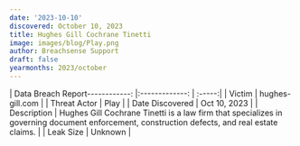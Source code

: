 ```yaml
---
date: '2023-10-10'
discovered: October 10, 2023
title: Hughes Gill Cochrane Tinetti
image: images/blog/Play.png
author: Breachsense Support
draft: false
yearmonths: 2023/october
---
```


| Data Breach Report------------:     |:-------------:    | :-----:|
| Victim      | hughes-gill.com      | 
| Threat Actor      | Play      | 
| Date Discovered      | Oct 10, 2023      | 
| Description      | Hughes Gill Cochrane Tinetti is a law firm that specializes in governing document enforcement, construction defects, and real estate claims.      | 
| Leak Size      | Unknown      | 

